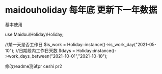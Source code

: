 # maidouholiday  每年底 更新下一年数据
基本使用

use Maidou\Holiday\Holiday;

//某一天是否工作日
$is_work = Holiday::instance()->is_work_day("2021-05-10");
//日期段内工作日天数
$days = Holiday::instance()->work_days_between("2021-10-01","2021-10-10");

修改readme测试pr
ceshi pr2

